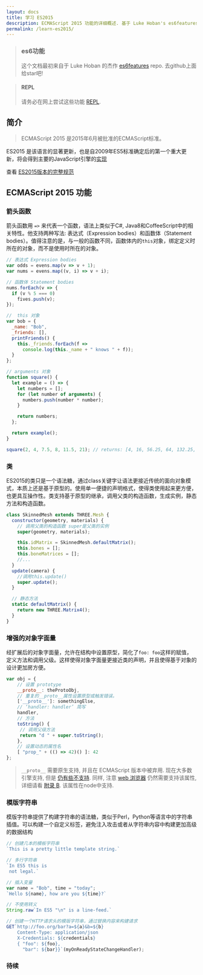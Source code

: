 ```yaml
---
layout: docs
title: 学习 ES2015
description: ECMAScript 2015 功能的详细概述. 基于 Luke Hoban's es6features 项目.
permalink: /learn-es2015/
---
```


<blockquote class="babel-callout babel-callout-info">
  <h3>es6功能</h3>
  <p>
    这个文档最初来自于 Luke Hoban 的杰作
    <a href="https://git.io/es6features">es6features</a> repo. 去github上面给star吧!
  </p>
</blockquote>

<blockquote class="babel-callout babel-callout-info">
  <h4>REPL</h4>
  <p>
    请务必在网上尝试这些功能
    <a href="/repl">REPL</a>.
  </p>
</blockquote>

## 简介

> ECMAScript 2015 是2015年6月被批准的ECMAScript标准。   

ES2015 是该语言的显著更新，也是自2009年ES5标准确定后的第一个重大更新，将会得到主要的JavaScript引擎的[实现](https://kangax.github.io/es5-compat-table/es6/)    

查看 [ES2015版本的完整规范](http://www.ecma-international.org/ecma-262/6.0/index.html)

## ECMAScript 2015 功能

### 箭头函数

箭头函数用 `=>` 来代表一个函数，语法上类似于C#, Java8和CoffeeScript中的相关特性。他支持两种写法: 表达式（Expression bodies）和函数体（Statement bodies）。值得注意的是，与一般的函数不同，函数体内的`this`对象，绑定定义时所在的对象，而不是使用时所在的对象。   

```js
// 表达式 Expression bodies
var odds = evens.map(v => v + 1);
var nums = evens.map((v, i) => v + i);

// 函数体 Statement bodies
nums.forEach(v => {
  if (v % 5 === 0)
    fives.push(v);
});

//  this 对象
var bob = {
  _name: "Bob",
  _friends: [],
  printFriends() {
    this._friends.forEach(f =>
      console.log(this._name + " knows " + f));
  }
};

// arguments 对象
function square() {
  let example = () => {
    let numbers = [];
    for (let number of arguments) {
      numbers.push(number * number);
    }

    return numbers;
  };

  return example();
}

square(2, 4, 7.5, 8, 11.5, 21); // returns: [4, 16, 56.25, 64, 132.25, 441]

```

### 类
ES2015的类只是一个语法糖，通过class关键字让语法更接近传统的面向对象模式，本质上还是基于原型的。使用单一便捷的声明格式，使得类使用起来更方便，也更具互操作性。类支持基于原型的继承，调用父类的构造函数，生成实例，静态方法和构造函数。  

```js
class SkinnedMesh extends THREE.Mesh {
  constructor(geometry, materials) {
    // 调用父类的构造函数 super是父类的实例
    super(geometry, materials);

    this.idMatrix = SkinnedMesh.defaultMatrix();
    this.bones = [];
    this.boneMatrices = [];
    //...
  }
  update(camera) {
    //调用this.update()
    super.update();
  }

  // 静态方法
  static defaultMatrix() {
    return new THREE.Matrix4();
  }
}
```

### 增强的对象字面量

经扩展后的对象字面量，允许在结构中设置原型，简化了`foo: foo`这样的赋值，定义方法和调用父级。这样使得对象字面量更接近类的声明，并且使得基于对象的设计更加房方便。

```js
var obj = {
    // 设置 prototype
    __proto__: theProtoObj,
    // 重复的__proto__属性设置原型或触发错误。
    ['__proto__']: somethingElse,
    // ‘handler: handler’ 简写
    handler,
    // 方法
    toString() {
     // 调用父级方法
     return "d " + super.toString();
    },
    // 设置动态的属性名
    [ "prop_" + (() => 42)() ]: 42
};

```

<blockquote class="babel-callout babel-callout-warning">
  <p>
    <code>__proto__</code> 需要原生支持, 并且在 ECMAScript 版本中被弃用. 现在大多数引擎支持, 但是 <a href="https://kangax.github.io/compat-table/es6/#__proto___in_object_literals">仍有些不支持</a>. 同样, 注意 <a href="http://www.ecma-international.org/ecma-262/6.0/index.html#sec-additional-ecmascript-features-for-web-browsers">web 浏览器</a> 仍然需要支持该属性, 详细请看 <a href="http://www.ecma-international.org/ecma-262/6.0/index.html#sec-object.prototype.__proto__">附录 B</a>. 该属性在node中支持.
  </p>
</blockquote>

### 模版字符串

模版字符串提供了构建字符串的语法糖，类似于Perl，Python等语言中的字符串插值。可以构建一个自定义标签，避免注入攻击或者从字符串内容中构建更加高级的数据结构

```js
// 创建几本的模板字符串
`This is a pretty little template string.`

// 多行字符串
`In ES5 this is
 not legal.`

// 插入变量
var name = "Bob", time = "today";
`Hello ${name}, how are you ${time}?`

// 不使用转义
String.raw`In ES5 "\n" is a line-feed.`

// 创建一个HTTP请求头的模版字符串，通过替换内容来构建请求
GET`http://foo.org/bar?a=${a}&b=${b}
    Content-Type: application/json
    X-Credentials: ${credentials}
    { "foo": ${foo},
      "bar": ${bar}}`(myOnReadyStateChangeHandler);
```

### 待续